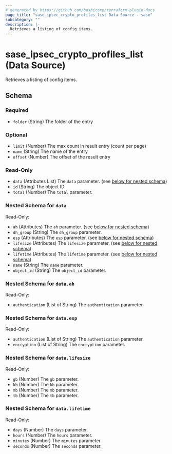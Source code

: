 ```yaml
---
# generated by https://github.com/hashicorp/terraform-plugin-docs
page_title: "sase_ipsec_crypto_profiles_list Data Source - sase"
subcategory: ""
description: |-
  Retrieves a listing of config items.
---
```


# sase_ipsec_crypto_profiles_list (Data Source)

Retrieves a listing of config items.



<!-- schema generated by tfplugindocs -->
## Schema

### Required

- `folder` (String) The folder of the entry

### Optional

- `limit` (Number) The max count in result entry (count per page)
- `name` (String) The name of the entry
- `offset` (Number) The offset of the result entry

### Read-Only

- `data` (Attributes List) The `data` parameter. (see [below for nested schema](#nestedatt--data))
- `id` (String) The object ID.
- `total` (Number) The `total` parameter.

<a id="nestedatt--data"></a>
### Nested Schema for `data`

Read-Only:

- `ah` (Attributes) The `ah` parameter. (see [below for nested schema](#nestedatt--data--ah))
- `dh_group` (String) The `dh_group` parameter.
- `esp` (Attributes) The `esp` parameter. (see [below for nested schema](#nestedatt--data--esp))
- `lifesize` (Attributes) The `lifesize` parameter. (see [below for nested schema](#nestedatt--data--lifesize))
- `lifetime` (Attributes) The `lifetime` parameter. (see [below for nested schema](#nestedatt--data--lifetime))
- `name` (String) The `name` parameter.
- `object_id` (String) The `object_id` parameter.

<a id="nestedatt--data--ah"></a>
### Nested Schema for `data.ah`

Read-Only:

- `authentication` (List of String) The `authentication` parameter.


<a id="nestedatt--data--esp"></a>
### Nested Schema for `data.esp`

Read-Only:

- `authentication` (List of String) The `authentication` parameter.
- `encryption` (List of String) The `encryption` parameter.


<a id="nestedatt--data--lifesize"></a>
### Nested Schema for `data.lifesize`

Read-Only:

- `gb` (Number) The `gb` parameter.
- `kb` (Number) The `kb` parameter.
- `mb` (Number) The `mb` parameter.
- `tb` (Number) The `tb` parameter.


<a id="nestedatt--data--lifetime"></a>
### Nested Schema for `data.lifetime`

Read-Only:

- `days` (Number) The `days` parameter.
- `hours` (Number) The `hours` parameter.
- `minutes` (Number) The `minutes` parameter.
- `seconds` (Number) The `seconds` parameter.


